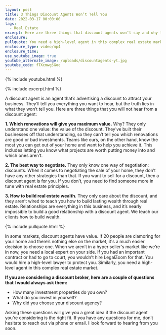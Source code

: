 ```yaml
---
layout: post
title: 3 Things Discount Agents Won’t Tell You
date: 2022-03-17 00:00:00
tags:
  - Real Estate
excerpt: Here are three things that discount agents won’t say and why that matters.
enclosure:
pullquote: You need a high-level agent in this complex real estate market.
enclosure_type: video/mp4
enclosure_time:
use_youtube_image: true
youtube_alternate_image: /uploads/discountagents-yt.jpg
youtube_code: fTXcmwg5Goc
---
```

{% include youtube.html %}

{% include excerpt.html %}

A discount agent is an agent that’s advertising a discount to attract your business. They’ll tell you everything you want to hear, but the truth lies in what they won’t tell you. Here are three things that you will not hear from a discount agent:

**1\. Which renovations will give you maximum value.** Why? They only understand one value: the value of the discount. They’ve built their businesses off that understanding, so they can’t tell you which renovations are good or bad investments. Teams like ours, on the other hand, know the most you can get out of your home and want to help you achieve it. This includes letting you know what projects are worth putting money into and which ones aren’t.&nbsp;

**2\. The best way to negotiate.** They only know one way of negotiation: discounts. When it comes to negotiating the sale of your home, they don’t have any other strategies than that. If you want to sell for a discount, then a discount agent is for you. If you don’t, you need to find someone more in tune with real estate principles.

**3\. How to build real estate wealth.** They only care about the discount, and they aren’t wired to teach you how to build lasting wealth through real estate. Relationships are everything in this business, and it’s nearly impossible to build a good relationship with a discount agent. We teach our clients how to build wealth.

{% include pullquote.html %}

In some markets, discount agents have value. If 20 people are clamoring for your home and there’s nothing else on the market, it's a much easier decision to choose one. When we aren’t in a hyper seller's market like we’re in now, you need a local expert on your side. If you had an important contract or had to go to court, you wouldn’t hire LegalZoom for that. You would hire a high-level lawyer to protect you. Similarly, you need a high-level agent in this complex real estate market.

**If you are considering a discount broker, here are a couple of questions that I would always ask them:**

* How many investment properties do you own?
* What do you invest in yourself?
* Why did you choose your discount agency?

Asking these questions will give you a great idea if the discount agent you’re considering is the right fit. If you have any questions for me, don’t hesitate to reach out via phone or email. I look forward to hearing from you soon.
